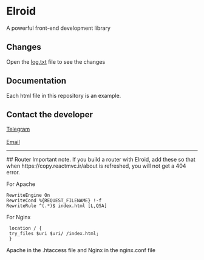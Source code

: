 # Elroid
A powerful front-end development library
## Changes
Open the [log.txt](log.txt) file to see the changes
## Documentation
Each html file in this repository is an example.
## Contact the developer
[Telegram](https://t.me/h3dev)
<br><br>
[Email](mailto:h3dev.pira@gmail.com)
<hr>
## Router Important note. 
If you build a router with Elroid, add these so that when https://copy.reactmvc.ir/about is refreshed, you will not get a 404 error.
<br>

For Apache
```
RewriteEngine On 
RewriteCond %{REQUEST_FILENAME} !-f
RewriteRule ^(.*)$ index.html [L,QSA] 
```
For Nginx
```
 location / { 
 try_files $uri $uri/ /index.html; 
 }  
 ```
Apache in the .htaccess file and Nginx in the nginx.conf file 
